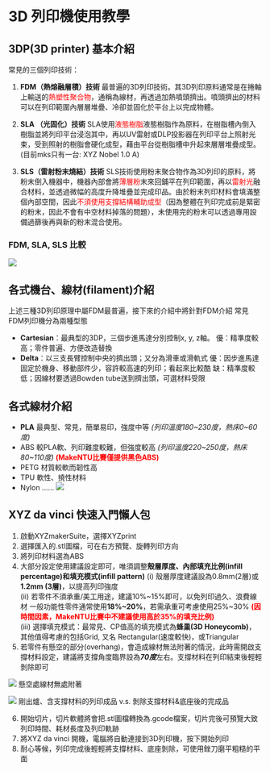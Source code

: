 # 3D 列印機使用教學

## 3DP(3D printer) 基本介紹
常見的三個列印技術：
1. **FDM（熱熔融層積）技術**
最普遍的3D列印技術。其3D列印原料通常是在捲軸上輸送的<font color="#f00">熱塑性聚合物</font>，通稱為線材，再透過加熱噴頭擠出。噴頭擠出的材料可以在列印範圍內層層堆疊、冷卻並固化於平台上以完成物體。

2. **SLA （光固化）技術**
SLA使用<font color="#f00">液態樹脂</font>液態樹脂作為原料，在樹脂槽內倒入樹脂並將列印平台浸泡其中，再以UV雷射或DLP投影器在列印平台上照射光束，受到照射的樹脂會硬化成型，藉由平台從樹脂槽中升起來層層堆疊成型。
(目前mks只有一台: XYZ Nobel 1.0 A)

3. **SLS（雷射粉末燒結）技術**
SLS技術使用粉末聚合物作為3D列印的原料，將粉末倒入機器中，機器內部會將<font color="#f00">薄層粉</font>末來回鋪平在列印範圍，再以<font color="#f00">雷射光</font>融合材料，並透過微幅的高度升降堆疊並完成印品。由於粉末列印材料會填滿整個內部空間，因此<font color="#f00">不須使用支撐結構輔助成型</font>（因為整體在列印完成前是緊密的粉末，因此不會有中空材料掉落的問題），未使用完的粉末可以透過專用設備過篩後再與新的粉末混合使用。

### FDM, SLA, SLS 比較
![](https://i.imgur.com/tkQ8eoB.jpg)

## 各式機台、線材(filament)介紹
上述三種3D列印原理中屬FDM最普遍，接下來的介紹中將針對FDM介紹
常見FDM列印機分為兩種型態
* **Cartesian**：最典型的3DP，三個步進馬達分別控制x, y, z軸。
優：精準度較高；零件普遍、方便改造替換
* **Delta**：以三支長臂控制中央的擠出頭；又分為滑車或滑軌式
優：因步進馬達固定於機身、移動部件少，容許較高速的列印；看起來比較酷
缺：精準度較低；因線材要透過Bowden tube送到擠出頭，可選材料受限

## 各式線材介紹
* **PLA**
最典型、常見，簡單易印，強度中等 *(列印溫度180\~230度，熱床0\~60度)*
* ABS
較PLA軟、列印難度較難，但強度較高 *(列印溫度220\~250度，熱床80\~110度)* <font color="#f00">**(MakeNTU比賽僅提供黑色ABS)**</font>
* PETG
材質較軟而韌性高
* TPU
軟性、撓性材料
* Nylon
......
![](https://i.imgur.com/ggeRdzt.jpg)


## XYZ da vinci 快速入門懶人包
1. 啟動XYZmakerSuite，選擇XYZprint
2. 選擇匯入的.stl圖檔，可在右方預覽、旋轉列印方向
3. 將列印材料選為ABS
4. 大部分設定使用建議設定即可，唯須調整**殼層厚度、內部填充比例(infill percentage)和填充模式(infill pattern)**
(i) 殼層厚度建議設為0.8mm(2層)或**1.2mm (3層)**，以提高列印強度<br>
(ii) 若零件不須承重/美工用途，建議10%~15%即可，以免列印過久、浪費線材
一般功能性零件通常使用**18%\~20%**，若需承重可考慮使用25%~30%
<font color="#f00">**(因時間因素，MakeNTU比賽中不建議使用高於35%的填充比例)**</font><br>
(iii) 選擇填充模式：最常見、CP值高的填充模式為**蜂巢(3D Honeycomb)**，其他值得考慮的包括Grid, 又名 Rectangular(速度較快)，或Triangular
5. 若零件有懸空的部分(overhang)，會造成線材無法附著的情況，此時需開啟支撐材料設定，建議將支撐角度臨界設為***70度***左右。支撐材料在列印結束後輕輕剝除即可

![](https://i.imgur.com/x2aPuSO.png)
懸空處線材無處附著<br>

![](https://i.imgur.com/cy4ISB3.jpg)
剛出爐、含支撐材料的列印成品 v.s. 剝除支撐材料&底座後的完成品

6. 開始切片，切片軟體將會把.stl圖檔轉換為.gcode檔案，切片完後可預覽大致列印時間、耗材長度及列印軌跡
7. 將XYZ da vinci 開機，電腦將自動連接到3D列印機，按下開始列印
8. 耐心等候，列印完成後輕輕將支撐材料、底座剝除，可使用銼刀磨平粗糙的平面





